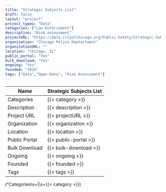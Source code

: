 ```yaml
---
title: "Strategic Subjects List"
draft: false
layout: "project"
project_types: "Data"
categories: ["Law Enforcement"]
description: "Risk assessment"
projectURL: "https://data.cityofchicago.org/Public-Safety/Strategic-Subject-List-Dashboard/wgnt-sjgb"
organization: "Chicago Police Deptartment"
organizationURL: ""
location: "Chicago, IL"
public_portal: "Yes"
bulk_download: "Yes"
ongoing: "Yes"
founded: "2016"
tags: ["Data","Open Data", "Risk Assessment"]
---
```



Name                    |  Strategic Subjects List    
------------------------|----
Categories              | {{< category >}} 
Description             | {{< description >}} 
Project URL             | {{< projectURL >}} 
Organization            | {{< organization >}} 
Location                | {{< location >}} 
Public Portal           | {{< public-portal >}} 
Bulk Download           | {{< bulk-download >}} 
Ongoing                 | {{< ongoing >}} 
Founded                 | {{< founded >}} 
Tags                    | {{< tags >}} 


(^Categories\s+\|\s+{{< category >}})